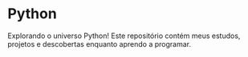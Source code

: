 # Python
Explorando o universo Python! Este repositório contém meus estudos, projetos e descobertas enquanto aprendo a programar.
